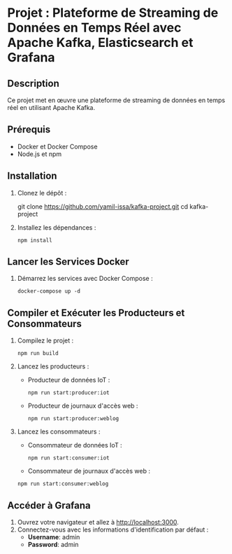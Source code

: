 # Projet : Plateforme de Streaming de Données en Temps Réel avec Apache Kafka, Elasticsearch et Grafana

## Description

Ce projet met en œuvre une plateforme de streaming de données en temps réel en utilisant Apache Kafka.

## Prérequis

- Docker et Docker Compose
- Node.js et npm

## Installation

1. Clonez le dépôt :

   git clone https://github.com/yamil-issa/kafka-project.git
   cd kafka-project

2. Installez les dépendances :

   `npm install`


## Lancer les Services Docker

1. Démarrez les services avec Docker Compose :

   `docker-compose up -d`

## Compiler et Exécuter les Producteurs et Consommateurs

1. Compilez le projet :

   `npm run build`

2. Lancez les producteurs :

   - Producteur de données IoT :

     `npm run start:producer:iot`

   - Producteur de journaux d'accès web :

     `npm run start:producer:weblog`

3. Lancez les consommateurs :

   - Consommateur de données IoT :

     `npm run start:consumer:iot`

   - Consommateur de journaux d'accès web :

    `npm run start:consumer:weblog`

## Accéder à Grafana

1. Ouvrez votre navigateur et allez à [http://localhost:3000](http://localhost:3000).
2. Connectez-vous avec les informations d'identification par défaut :
   - **Username**: admin
   - **Password**: admin

